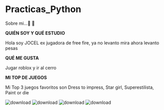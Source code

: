 # Practicas_Python
Sobre mi...👄 :lips:

**<p>QUIÉN SOY Y QUÉ ESTUDIO</p>**

<p>Hola soy JOCEL ex jugadora de free fire, ya no levanto mira ahora levanto pesas</p>


**<p>QUÉ ME GUSTA</p>**
Jugar roblox y ir al cerro


**<p>MI TOP DE JUEGOS</p>**
Mi Top 3 juegos favoritos son Dress to impress, Star girl, Superestilista, Paint or die

![download](https://github.com/user-attachments/assets/ff90321e-1976-4d66-ad3f-8789568c6017)
![download](https://github.com/user-attachments/assets/4a6211d6-95de-4c44-a89b-15f33316bf53)
![download](https://github.com/user-attachments/assets/95fedf0b-b527-4b58-856f-0b350641b681)
![download](https://github.com/user-attachments/assets/b8e96929-6c00-4c7c-8aaf-c37222635602)


